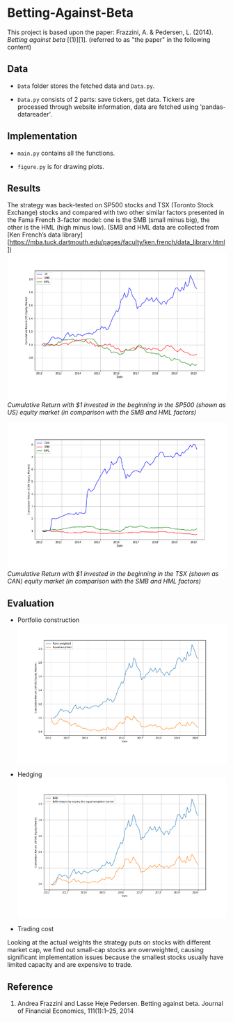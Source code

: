 # Betting-Against-Beta

This project is based upon the paper: Frazzini, A. \& Pedersen, L. (2014). *Betting against beta* [(1)][1]. (referred to as "the paper" in the following content)

## Data
- `Data` folder stores the fetched data and `Data.py`.

- `Data.py` consists of 2 parts: save tickers, get data. Tickers are processed through website information, data are fetched using 'pandas-datareader'.


## Implementation
- `main.py` contains all the functions.

- `figure.py` is for drawing plots.


## Results

The strategy was back-tested on SP500 stocks and TSX (Toronto Stock Exchange) stocks and compared with two other similar factors presented in the Fama French 3-factor model: one is the SMB (small minus big), the other is the HML (high minus low). (SMB and HML data are collected from [Ken French’s data library][https://mba.tuck.dartmouth.edu/pages/faculty/ken.french/data_library.html])
![US](Output/US.png)
*Cumulative Return with $1 invested in the beginning in the SP500 (shown as US) equity market (in comparison with the SMB and HML factors)*

![CAN](Output/CAN.png)
*Cumulative Return with $1 invested in the beginning in the TSX (shown as CAN) equity market (in comparison with the SMB and HML factors)*

## Evaluation
- Portfolio construction
![US Equal W](Output/SP500EqualW.png)

- Hedging
![US Hedge](Output/SP500Hedge.png)

- Trading cost

Looking at the actual weights the strategy puts on stocks with different market cap, we find out small-cap stocks are overweighted, causing significant implementation issues because the smallest stocks usually have limited capacity and are expensive to trade.


## Reference
1. Andrea Frazzini and Lasse Heje Pedersen. Betting against beta. Journal of Financial Economics, 111(1):1–25, 2014